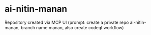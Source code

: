 # ai-nitin-manan
Repository created via MCP UI (prompt: create a private repo ai-nitin-manan, branch name manan, also create codeql workflow)
